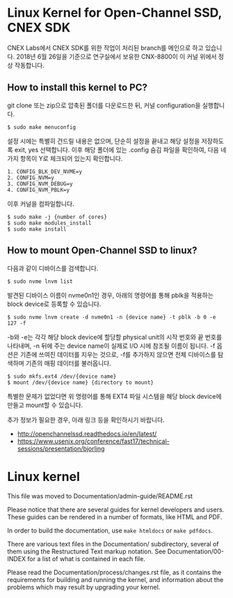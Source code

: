 Linux Kernel for Open-Channel SSD, CNEX SDK
==========================================

CNEX Labs에서 CNEX SDK를 위한 작업이 처리된 branch를 메인으로 하고 있습니다. 
2018년 6월 26일을 기준으로 연구실에서 보유한 CNX-8800이 이 커널 위에서 정상 작동합니다. 

How to install this kernel to PC?
--------------------------------

git clone 또는 zip으로 압축된 폴더를 다운로드한 뒤, 커널 configuration을 실행합니다. 

	$ sudo make menuconfig

설정 시에는 특별히 건드릴 내용은 없으며, 단순히 설정을 끝내고 해당 설정을 저장하도록 exit, yes 선택합니다. 
이후 해당 폴더에 있는 .config 숨김 파일을 확인하여, 다음 네 가지 항목이 Y로 체크되어 있는지 확인합니다. 

	1. CONFIG_BLK_DEV_NVME=y
	2. CONFIG_NVM=y
	3. CONFIG_NVM_DEBUG=y
	4. CONFIG_NVM_PBLK=y

이후 커널을 컴파일합니다. 

	$ sudo make -j {number of cores}
	$ sudo make modules_install
	$ sudo make install

How to mount Open-Channel SSD to linux?
--------------------------------------

다음과 같이 디바이스를 검색합니다. 

	$ sudo nvme lnvm list

발견된 디바이스 이름이 nvme0n1인 경우, 아래의 명령어를 통해 pblk을 적용하는 block device로 등록할 수 있습니다. 

	$ sudo nvme lnvm create -d nvme0n1 -n {device name} -t pblk -b 0 -e 127 -f

-b와 -e는 각각 해당 block device에 할당할 physical unit의 시작 번호와 끝 번호를 나타내며, 
-n 뒤에 주는 device name이 실제로 I/O 시에 참조될 이름이 됩니다. 
-f 옵션은 기존에 쓰여진 데이터를 지우는 것으로, -f를 추가하지 않으면 전체 디바이스를 탐색하며 기존의 매핑 데이터를 불러옵니다. 

	$ sudo mkfs.ext4 /dev/{device name}
	$ mount /dev/{device name} {directory to mount}

특별한 문제가 없었다면 위 명령어를 통해 EXT4 파일 시스템을 해당 block device에 만들고 mount할 수 있습니다. 
 
추가 정보가 필요한 경우, 아래 링크 등을 확인하시기 바랍니다. 

* http://openchannelssd.readthedocs.io/en/latest/ 
* https://www.usenix.org/conference/fast17/technical-sessions/presentation/bjorling 

Linux kernel
============

This file was moved to Documentation/admin-guide/README.rst

Please notice that there are several guides for kernel developers and users.
These guides can be rendered in a number of formats, like HTML and PDF.

In order to build the documentation, use ``make htmldocs`` or
``make pdfdocs``.

There are various text files in the Documentation/ subdirectory,
several of them using the Restructured Text markup notation.
See Documentation/00-INDEX for a list of what is contained in each file.

Please read the Documentation/process/changes.rst file, as it contains the
requirements for building and running the kernel, and information about
the problems which may result by upgrading your kernel.
